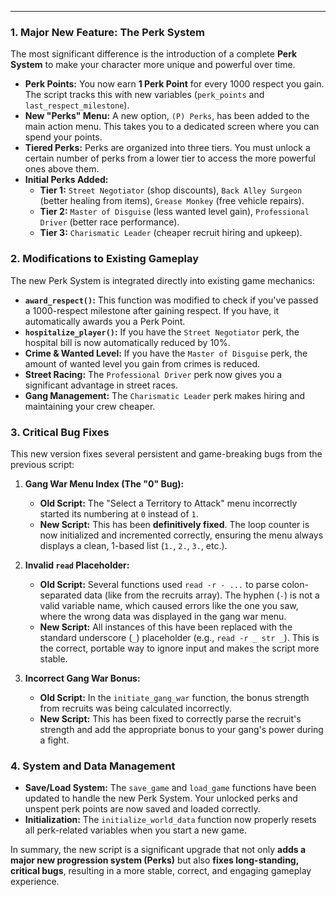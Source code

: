 ---

### **1. Major New Feature: The Perk System**

The most significant difference is the introduction of a complete **Perk System** to make your character more unique and powerful over time.

*   **Perk Points:** You now earn **1 Perk Point** for every 1000 respect you gain. The script tracks this with new variables (`perk_points` and `last_respect_milestone`).
*   **New "Perks" Menu:** A new option, `(P) Perks`, has been added to the main action menu. This takes you to a dedicated screen where you can spend your points.
*   **Tiered Perks:** Perks are organized into three tiers. You must unlock a certain number of perks from a lower tier to access the more powerful ones above them.
*   **Initial Perks Added:**
    *   **Tier 1:** `Street Negotiator` (shop discounts), `Back Alley Surgeon` (better healing from items), `Grease Monkey` (free vehicle repairs).
    *   **Tier 2:** `Master of Disguise` (less wanted level gain), `Professional Driver` (better race performance).
    *   **Tier 3:** `Charismatic Leader` (cheaper recruit hiring and upkeep).

### **2. Modifications to Existing Gameplay**

The new Perk System is integrated directly into existing game mechanics:

*   **`award_respect()`:** This function was modified to check if you've passed a 1000-respect milestone after gaining respect. If you have, it automatically awards you a Perk Point.
*   **`hospitalize_player()`:** If you have the `Street Negotiator` perk, the hospital bill is now automatically reduced by 10%.
*   **Crime & Wanted Level:** If you have the `Master of Disguise` perk, the amount of wanted level you gain from crimes is reduced.
*   **Street Racing:** The `Professional Driver` perk now gives you a significant advantage in street races.
*   **Gang Management:** The `Charismatic Leader` perk makes hiring and maintaining your crew cheaper.

### **3. Critical Bug Fixes**

This new version fixes several persistent and game-breaking bugs from the previous script:

1.  **Gang War Menu Index (The "0" Bug):**
    *   **Old Script:** The "Select a Territory to Attack" menu incorrectly started its numbering at `0` instead of `1`.
    *   **New Script:** This has been **definitively fixed**. The loop counter is now initialized and incremented correctly, ensuring the menu always displays a clean, 1-based list (`1.`, `2.`, `3.`, etc.).

2.  **Invalid `read` Placeholder:**
    *   **Old Script:** Several functions used `read -r - ...` to parse colon-separated data (like from the recruits array). The hyphen (`-`) is not a valid variable name, which caused errors like the one you saw, where the wrong data was displayed in the gang war menu.
    *   **New Script:** All instances of this have been replaced with the standard underscore (`_`) placeholder (e.g., `read -r _ str _`). This is the correct, portable way to ignore input and makes the script more stable.

3.  **Incorrect Gang War Bonus:**
    *   **Old Script:** In the `initiate_gang_war` function, the bonus strength from recruits was being calculated incorrectly.
    *   **New Script:** This has been fixed to correctly parse the recruit's strength and add the appropriate bonus to your gang's power during a fight.

### **4. System and Data Management**

*   **Save/Load System:** The `save_game` and `load_game` functions have been updated to handle the new Perk System. Your unlocked perks and unspent perk points are now saved and loaded correctly.
*   **Initialization:** The `initialize_world_data` function now properly resets all perk-related variables when you start a new game.

In summary, the new script is a significant upgrade that not only **adds a major new progression system (Perks)** but also **fixes long-standing, critical bugs**, resulting in a more stable, correct, and engaging gameplay experience.

